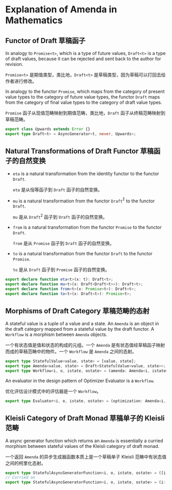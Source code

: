 # Explanation of Amenda in Mathematics

## Functor of Draft 草稿函子

In analogy to `Promise<t>`, which is a type of future values, `Draft<t>` is a type of draft values, because it can be rejected and sent back to the author for revision.

`Promise<t>` 是期值类型，类比地，`Draft<t>` 是草稿类型，因为草稿可以打回去给作者进行修改。

In analogy to the functor `Promise`, which maps from the category of present value types to the category of future value types, the functor `Draft` maps from the category of final value types to the category of draft value types.

`Promise` 函子从现值范畴映射到期值范畴，类比地，`Draft` 函子从终稿范畴映射到草稿范畴。

```ts
export class Upwards extends Error {}
export type Draft<t> = AsyncGenerator<t, never, Upwards>;
```

## Natural Transformations of Draft Functor 草稿函子的自然变换

-	`eta` is a natural transformation from the identity functor to the functor `Draft`.

	`eta` 是从恒等函子到 `Draft` 函子的自然变换。

-	`mu` is a natural transformation from the functor `Draft`$^2$ to the functor `Draft`.

	`mu` 是从 `Draft`$^2$ 函子到 `Draft` 函子的自然变换。

-	`from` is a natural transformation from the functor `Promise` to the functor `Draft`.

	`from` 是从 `Promise` 函子到 `Draft` 函子的自然变换。

-	`to` is a natural transformation from the functor `Draft` to the functor `Promise`.

	`to` 是从 `Draft` 函子到 `Promise` 函子的自然变换。

```ts
export declare function eta<t>(x: t): Draft<t>;
export declare function mu<t>(x: Draft<Draft<t>>): Draft<t>;
export declare function from<t>(x: Promise<t>): Draft<t>;
export declare function to<t>(x: Draft<t>): Promise<t>;
```

## Morphisms of Draft Category 草稿范畴的态射

A stateful value is a tuple of a value and a state. An `Amenda` is an object in the draft category mapped from a stateful value by the draft functor. A `Workflow` is a morphism between `Amenda` objects.

一个有状态值是值和状态的构成的元组。一个 `Amenda` 是有状态值经草稿函子映射而成的草稿范畴中的物件。一个 `Workflow` 是 `Amenda` 之间的态射。

```ts
export type StatefulValue<value, state> = [value, state];
export type Amenda<value, state> = Draft<StatefulValue<value, state>>;
export type Workflow<i, o, istate, ostate> = (amenda: Amenda<i, istate>) => Amenda<o, ostate>;
```

An evaluator in the design pattern of Optimizer Evaluator is a `Workflow`.

优化评估设计模式中的评估器是一个 `Workflow`。

```ts
export type Evaluator<i, o, istate, ostate> = (optimization: Amenda<i, istate>) => Amenda<o, ostate>;
```

## Kleisli Category of Draft Monad 草稿单子的 Kleisli 范畴

A async generator function which returns an `Amenda` is essentially a curried morphism between stateful values of the Kleisli category of draft monad.

一个返回 `Amenda` 的异步生成器函数本质上是一个草稿单子 Kleisli 范畴中有状态值之间的柯里化态射。

```ts
export type StatefulAsyncGeneratorFunction<i, o, istate, ostate> = ([i, istate]: StatefulValue<i, istate>) => Amenda<o, ostate>;
// Curried as
export type StatefulAsyncGeneratorFunction<i, o, istate, ostate> = (i: i, istate: istate) => Amenda<o, ostate>;
```
